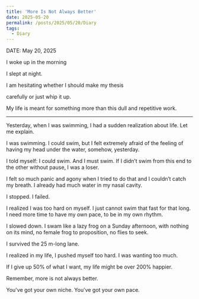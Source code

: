```yaml
---
title: 'More Is Not Always Better'
date: 2025-05-20
permalink: /posts/2025/05/20/Diary
tags:
  - Diary
---
```


DATE: May 20, 2025

I woke up in the morning

I slept at night.



I am hesitating whether I should make my thesis

carefully or just whip it up.



My life is meant for something more than this dull and repetitive work.

---

Yesterday, when I was swimming, I had a sudden realization about life. Let me explain.



I was swimming. I could swim, but I felt extremely afraid of the feeling of having my head under the water, somehow, yesterday.



I told myself: I could swim. And I must swim. If I didn’t swim from this end to the other without pause, I was a loser.



I felt so much panic and agony when I tried to do that and I couldn’t catch my breath. I already had much water in my nasal cavity.

I stopped. I failed.



I realized I was too hard on myself. I just cannot swim that fast for that long. I need more time to have my own pace, to be in my own rhythm.



I slowed down. I swam like a lazy frog on a Sunday afternoon, with nothing on its mind, no female frog to proposition, no flies to seek.

I survived the 25 m-long lane.



I realized in my life, I pushed myself too hard. I was wanting too much.

If I give up 50% of what I want, my life might be over 200% happier.

Remember, more is not always better. 

You've got your own niche. You've got your own pace.

